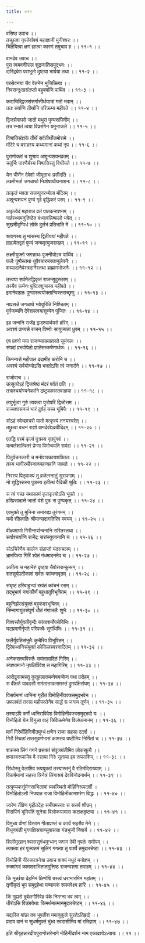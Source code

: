 ```yaml
---
title: ०११

---
```

वसिष्ठ उवाच ।।  
तच्छ्रुत्वा नृपतेर्वाक्यं महाज्ञानी मुनीश्वरः ।।  
चिंतयित्वा क्षणं ज्ञात्वा कारणं तमुचाव ह ।। ११-१ ।।  
  
वामदेव उवाच ।।  
पुरा त्वमवनीपाल शूद्रजातिसमुद्भवः ।।  
दारिद्र्येण पराभूतो दुष्टया भार्यया तथा ।। ११-२ ।।  
  
परसेवनया चैव वेतनेन भुजिक्रिया ।।  
निवसन्दुःखसंतप्तो बहुवर्षाणि पार्थिव ।। ११-३ ।।  
  
कदाचिद्द्विजसंसर्गात्तीर्थयात्रां गतो भवान् ।।  
ततः सर्वाणि तीर्थानि परिक्रम्य महीपते ।। ११-४ ।।  
  
द्विजसेवापरो जातो मथुरां पुण्यरूपिणीम् ।।  
तत्र स्नातं त्वया विप्रसंगेन यमुनाजले ।। ११-५ ।।  
  
विश्रांतिसंज्ञके तीर्थे सर्वतीर्थोत्तमोत्तमे ।।  
मंदिरे च वराहस्य कथ्यमानां कथां नृप ।। ११-६ ।।  
  
पुराणोक्तां च शुश्राव अशून्यशयनव्रतम् ।।  
चतुर्भिः पारणैर्यस्य निष्पत्तिस्तु विधीयते ।। ११-७ ।।  
  
येन चीर्णेन देवेशो जीमूताभः प्रसीदति ।।  
लक्ष्मीभर्ता जगन्नाथो निःशेषाघौघनाशनः ।। ११-८ ।।  
  
तत्कृतं भवता राजन्पुनरभ्येत्य मंदिरम् ।।  
अशून्यशयनं पुण्यं गृहे वृद्धिकरं परम् ।। ११-९ ।।  
  
अकृत्वेदं महाराज व्रतं पातकनाशनम् ।।  
गार्हस्थ्यमनुतिष्ठेत वंध्यावन्निष्फलो भवेत् ।।  
सुखमीदृग्विधं लोके दुर्लभं प्रतिभाति मे ।। ११-१० ।।  
  
श्रावणस्य तु मासस्य द्वितीययां महीपते ।।  
ग्राह्यमेतद्व्रतं पुण्यं जन्ममृत्युजरापहम् ।। ११-११ ।।  
  
लक्ष्मीयुक्तो जगन्नाथः पूजनीयोऽत्र पार्थिव ।।  
फलैः पुष्पैस्तथा धूपैश्चारुरक्तानुलेपनैः ।।  
शय्यादानैर्वस्त्रदानैस्तथा ब्राह्मणभोजनैः ।। ११-१२ ।।  
  
तत्त्वया सर्वमेतद्धिकृतं राजन्सुदुस्तरम् ।।  
तस्यैव कर्मणः पुष्टिरशून्यस्य महीपते ।।  
इमानेवाग्रतः पुण्यास्त्वयोक्तान्विस्तराच्छृणु ।। ११-१३ ।।  
  
नाप्रसन्नें जगन्नाथे भवेयुरिति निश्चितम् ।।  
पूर्वजन्मनि देवेशस्त्वयाशून्येन पूजितः ।। ११-१४ ।।  
  
इह जन्मनि राजेंद्र द्वादश्यार्चयसे हरिम् ।।  
अवश्यं प्राप्यसे राजन् विष्णोः सायुज्यतां ध्रुवम् ।। ११-१५ ।।  
  
एष प्रश्नो मया राजन्व्याख्यातस्ते सुमंगलः ।।  
संपदां प्रभवोपेतो ज्ञातेरुत्कर्षणार्थकः ।। ११-१६ ।।  
  
किमन्यत्ते महीपाल ददामीह करोमि च ।।  
अवश्यं सर्वयोग्योऽसि भक्तोऽसि त्वं जनार्दने ।। ११-१७ ।।  
  
राजोवाच ।।  
उत्सुकोऽहं द्विजश्रेष्ठ मंदरं पर्वतं प्रति ।।  
तत्राश्चर्याण्यनेकानि द्रष्टुकामस्तवाज्ञया ।। ११-१८ ।।  
  
लघुर्भूत्वा गुरुं त्यक्त्वा पुत्रोपरि द्विजोत्तम ।।  
राज्यशासनजं भारं दुर्वहं यच्च भूमिपैः ।। ११-१९ ।।  
  
सोऽहं स्वेच्छाचरो यातो मत्कृत्यं तनयश्चरेत् ।।  
तछ्रुत्वा वचनं राज्ञो वामदेवोऽब्रवीदिदम् ।। ११-२० ।।  
  
एतद्धि परमं कृत्यं पुत्रस्य नृपपुंगवं ।।  
यत्क्लेशात्पितरं प्रेम्णा विमोचयति सर्वदा ।। ११-२१ ।।  
  
पितुर्वचनकारी च मनोवाक्कायशक्तितः ।।  
तस्य भागीरथीस्नानमहन्यहनि जायते ।। ११-२२ ।।  
  
निरस्य पितृवाक्यं तु व्रजेत्स्नातुं सुरापगाम् ।।  
नो शुद्धिस्तस्य पुत्रस्य इतीत्थं वैदिकी श्रुतिः ।। ११-२३ ।।  
  
स त्वं गच्छ यथाकामं कृतकृत्योऽसि भूपते ।।  
हरिप्रसादात्ते जातो वंशे पुत्रः स पुण्यकृत् ।। ११-२४ ।।  
  
एवमुक्ते तु मुनिना समारुह्य तुरंगमम् ।।  
ययौ शीघ्रगतिः श्रीमान्सदागतिरिव स्वयम् ।। ११-२५ ।।  
  
वीक्ष्यमाणो गिरीन्सर्वान्वनानि सरितस्तथा ।।  
सर्वाश्चर्याणि राजेंद्रः सरांस्युपवनानि च ।। ११-२६ ।।  
  
सोऽचिरेणैव कालेन संप्राप्तो मंदराचलम् ।।  
भ्रामयित्वा गिरिं श्वेतं गंधमादनमेव च ।। ११-२७ ।।  
  
अतीत्य च महामेरुं दृष्ट्वा चैवोत्तरान्कुरून् ।।  
शतसूर्यप्रतीकाशं सर्वतः कांचनावृतम् ।। ११-२८ ।।  
  
संघृष्टं हरिबाहुभ्यां स्रवंतं कांचनं रसम् ।।  
तद्भूभागं नगाकीर्णं बहुधातुविभूषितम् ।। ११-२९ ।।  
  
बहुनिर्झरसंयुक्तं बहुकंदरभूषितम् ।।  
निम्नागायुतसंपूर्णं धौतं गंगाजलैः शुभैः ।। ११-३० ।।  
  
विश्वस्तैर्युवतीवृन्दैः कांताशर्मोपसेविभिः ।।  
घटप्रमाणैर्नृपते परिपक्वैः सुगंधिभिः ।। ११-३१ ।।  
  
फलैर्युवतिसंभूतैः कुचैरिव विभूषितम् ।।  
द्विरेफध्वनिसंयुक्तं कोकिलस्वरनादितम् ।। ११-३२ ।।  
  
अनेकसत्त्वविरुतैः समंतान्नादितं गिरिम् ।।  
संपश्यमानो नृपतिर्विवेश स महागिरिम् ।। ११-३३ ।।  
  
आरोढुकामस्तु कुतूहलात्तमन्वेषयन्केन पथा प्ररोहम् ।।  
स वीक्षते यावदसौ समंतात्तावत्समस्तं द्रुमपक्षिसंघम् ।। ११-३४ ।।  
  
विसर्पमाणं ध्वनिना गृहीतं विमोहिनीवक्त्रसमुद्भवेन ।।  
उपप्लवंतं तरसा महीपस्तेनैव सार्द्धं स जगाम तूर्णम् ।। ११-३५ ।।  
  
तस्याऽपि कर्णे ध्वनिराविवेश विमोहिनीवक्त्रसमुद्भवो यः ।।  
विमोहितो येन विमुच्य वाहं त्रिविक्रमेणेव विलंघ्यमानम् ।। ११-३६ ।।  
  
मार्गं गिरेर्मोहिनिगीतमुग्धं क्षणेन राजा सहसा ददर्श ।।  
गिरौ स्थितां तप्तसुवर्णभासं कामस्य यष्टीमिव निर्मितां च ।। ११-३७ ।।  
  
शक्रस्य लिंगं गगने प्रसक्तं संपूजयंतीमिव लोकसूत्यै ।।  
क्षमास्वरूपामिव वै रसाया गिरेः सुताया इव रूपराशिम् ।। ११-३८ ।।  
  
सिंधोस्तु वेलामिव रूपयुक्तां तस्यास्तनुं वै रतिमंदिराख्याम् ।।  
विकर्षमाणां सहसा त्रिनेत्रं लिंगाश्रयं देवविनोदनार्थम् ।। ११-३९ ।।  
  
तत्पुण्यकर्त्तुर्मनसाभिलाषां व्यवस्थितो मोहिनिरूपदर्शी ।  
विमोहितोऽसौ निपपात राजा विमोहिनीकामशरेण विद्धः ।। ११-४० ।।  
  
ज्वरेण तीव्रेण गृहीतदेहः समीपमस्याः स ससर्प शीघ्रम् ।  
विसर्पिणं भूमिपतिं सुनेत्रा विलोकयामास कटाक्षदृष्ट्या ।। ११-४१ ।।  
  
विमुच्य वीणां विरराम गीताप्राप्तं च कार्यं सहसैव मेने ।।  
विधूनयंती मृगपक्षिसघान्सुवाससा गंडभुजौ निवार्य ।। ११-४२ ।।  
  
शिलीमुखान् श्वाससुगंधमुग्धान् जगाम देवी नृपतेः समीपम् ।।  
त्यक्त्वा हरं पूज्यतमं सुलिंगं गगत्वा तु पार्श्वे तमुदारचेष्टा ।। ११-४३ ।।  
  
विमोहिनी नीरजपत्रनेत्रा उवाच वाक्यं मधुरं मनोज्ञम् ।।  
रुक्मांगदं कामशराभितप्तमुत्तिष्ठ राजन्वशगा तवाहम् ।। ११-४४ ।।  
  
किं मूर्च्छया देहमिमं क्षिणोषि यस्त्वं धराभारमिमं महांतम् ।।  
तृणीकृतं भूप समुद्वहेथा यन्मामकं रूपमवेक्ष्य हारि ।। ११-४५ ।।  
  
किं मुह्यसे दुर्बलगौरिवेह पंके निमग्ना भव त्वम् ।।  
धीरोऽसि विडंबयेथाः किमर्थमात्मानमुदारचेष्टम् ।। ११-४६ ।।  
  
यद्यस्ति वांछा तव भूपतीश ममानुकूले सुरतेऽतिहृद्ये ।।  
प्रदाय दानं च सुधर्ममुक्तं भुंक्ष्व स्वदासीमिव मां रतिज्ञाम् ।। ११-४७ ।।  
  
इति श्रीबृहन्नारदीयपुराणोत्तरेभागे मोहिनीदर्शनं नाम एकादशोऽध्यायः ।। ११ ।।